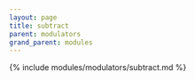 ```yaml
---
layout: page
title: subtract
parent: modulators
grand_parent: modules
---
```


{% include modules/modulators/subtract.md %}
